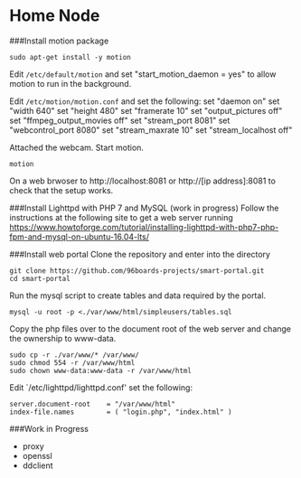 # Home Node

###Install motion package
```
sudo apt-get install -y motion
```

Edit `/etc/default/motion` and set "start_motion_daemon = yes" to allow motion to run in the background.

Edit `/etc/motion/motion.conf` and set the following:
set "daemon on"
set "width 640"
set "height 480"
set "framerate 10"
set "output_pictures off"
set "ffmpeg_output_movies off"
set "stream_port 8081"
set "webcontrol_port 8080"
set "stream_maxrate 10"
set "stream_localhost off"

Attached the webcam. Start motion.
```
motion
```
On a web brwoser to http://localhost:8081 or http://[ip address]:8081 to check that the setup works.

###Install Lighttpd with PHP 7 and MySQL
(work in progress)
Follow the instructions at the following site to get a web server running
https://www.howtoforge.com/tutorial/installing-lighttpd-with-php7-php-fpm-and-mysql-on-ubuntu-16.04-lts/

###Install web portal
Clone the repository and enter into the directory
```
git clone https://github.com/96boards-projects/smart-portal.git
cd smart-portal
```

Run the mysql script to create tables and data required by the portal.
```
mysql -u root -p <./var/www/html/simpleusers/tables.sql
```

Copy the php files over to the document root of the web server and change the ownership to www-data.
```
sudo cp -r ./var/www/* /var/www/
sudo chmod 554 -r /var/www/html
sudo chown www-data:www-data -r /var/www/html
```

Edit `/etc/lighttpd/lighttpd.conf' set the following:
```
server.document-root	= "/var/www/html"
index-file.names		= ( "login.php", "index.html" )
```

###Work in Progress
- proxy
- openssl
- ddclient
